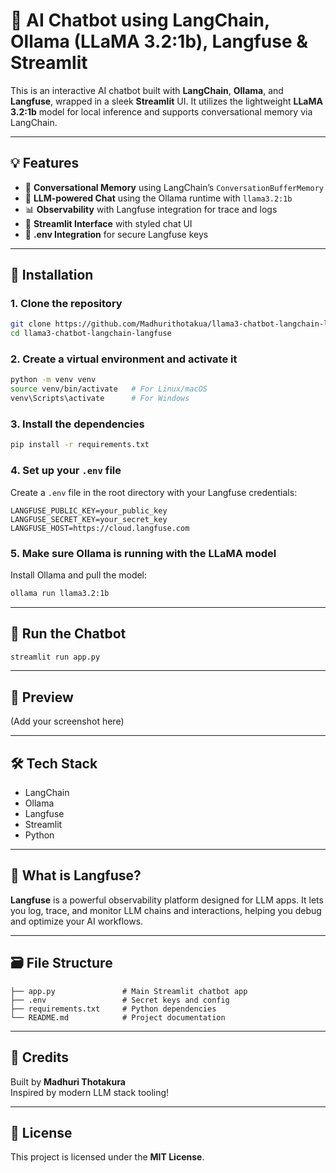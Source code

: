 # 🧠 AI Chatbot using LangChain, Ollama (LLaMA 3.2:1b), Langfuse & Streamlit

This is an interactive AI chatbot built with **LangChain**, **Ollama**, and **Langfuse**, wrapped in a sleek **Streamlit** UI. It utilizes the lightweight **LLaMA 3.2:1b** model for local inference and supports conversational memory via LangChain.

---

## 💡 Features

- 🔁 **Conversational Memory** using LangChain’s `ConversationBufferMemory`
- 🤖 **LLM-powered Chat** using the Ollama runtime with `llama3.2:1b`
- 📊 **Observability** with Langfuse integration for trace and logs
- 💬 **Streamlit Interface** with styled chat UI
- 🔐 **.env Integration** for secure Langfuse keys

---

## 🚀 Installation

### 1. Clone the repository

```bash
git clone https://github.com/Madhurithotakua/llama3-chatbot-langchain-langfuse.git
cd llama3-chatbot-langchain-langfuse
```

### 2. Create a virtual environment and activate it

```bash
python -m venv venv
source venv/bin/activate   # For Linux/macOS
venv\Scripts\activate      # For Windows
```

### 3. Install the dependencies

```bash
pip install -r requirements.txt
```

### 4. Set up your `.env` file

Create a `.env` file in the root directory with your Langfuse credentials:

```
LANGFUSE_PUBLIC_KEY=your_public_key
LANGFUSE_SECRET_KEY=your_secret_key
LANGFUSE_HOST=https://cloud.langfuse.com
```

### 5. Make sure Ollama is running with the LLaMA model

Install Ollama and pull the model:

```bash
ollama run llama3.2:1b
```

---

## 🧪 Run the Chatbot

```bash
streamlit run app.py
```

---

## 📸 Preview

(Add your screenshot here)

---

## 🛠 Tech Stack

- LangChain  
- Ollama  
- Langfuse  
- Streamlit  
- Python  

---

## 🧠 What is Langfuse?

**Langfuse** is a powerful observability platform designed for LLM apps. It lets you log, trace, and monitor LLM chains and interactions, helping you debug and optimize your AI workflows.

---

## 🗃️ File Structure

```
├── app.py               # Main Streamlit chatbot app
├── .env                 # Secret keys and config
├── requirements.txt     # Python dependencies
└── README.md            # Project documentation
```

---

## 🙌 Credits

Built by **Madhuri Thotakura**  
Inspired by modern LLM stack tooling!

---

## 📄 License

This project is licensed under the **MIT License**.
